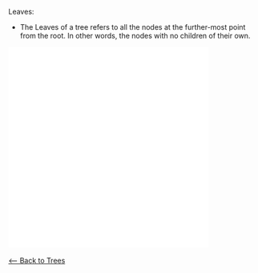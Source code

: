 Leaves:
- The Leaves of a tree refers to all the nodes at the further-most point from the root. In other words, the nodes with no children of their own.

![Leaves](../../Images/Leaves.png)

[<-- Back to Trees](./Trees.md)